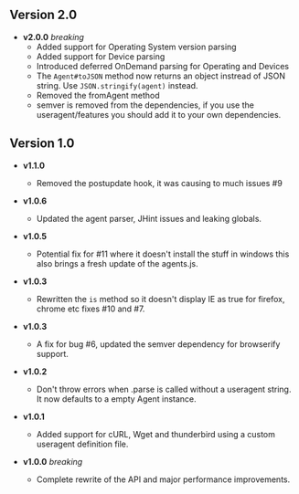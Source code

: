 ## Version 2.0
* __v2.0.0__ *breaking*
  - Added support for Operating System version parsing
  - Added support for Device parsing
  - Introduced deferred OnDemand parsing for Operating and Devices
  - The `Agent#toJSON` method now returns an object instread of JSON string. Use
    `JSON.stringify(agent)` instead.
  - Removed the fromAgent method
  - semver is removed from the dependencies, if you use the useragent/features
    you should add it to your own dependencies.

## Version 1.0
* __v1.1.0__
  - Removed the postupdate hook, it was causing to much issues #9

* __v1.0.6__
  - Updated the agent parser, JHint issues and leaking globals.

* __v1.0.5__
  - Potential fix for #11 where it doesn't install the stuff in windows this also
    brings a fresh update of the agents.js.

* __v1.0.3__
  - Rewritten the `is` method so it doesn't display IE as true for firefox, chrome
    etc fixes #10 and #7.

* __v1.0.3__
  - A fix for bug #6, updated the semver dependency for browserify support.

* __v1.0.2__
  - Don't throw errors when .parse is called without a useragent string. It now
    defaults to a empty Agent instance.

* __v1.0.1__
  - Added support for cURL, Wget and thunderbird using a custom useragent
    definition file.

* __v1.0.0__ *breaking*
  - Complete rewrite of the API and major performance improvements.
